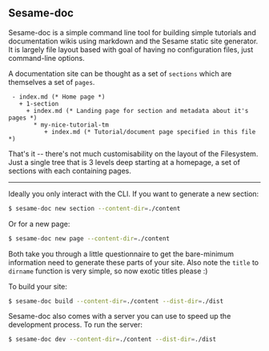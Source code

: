 Sesame-doc 
----------

Sesame-doc is a simple command line tool for building simple tutorials and documentation wikis using markdown and the Sesame static site generator. It is largely file layout based with goal of having no configuration files, just command-line options. 

A documentation site can be thought as a set of `sections` which are themselves a set of `pages`. 

```
 - index.md (* Home page *)
   + 1-section
     + index.md (* Landing page for section and metadata about it's pages *)
       * my-nice-tutorial-tm
          + index.md (* Tutorial/document page specified in this file *) 
```

That's it -- there's not much customisability on the layout of the Filesystem. Just a single tree that is 3 levels deep starting at a homepage, a set of sections with each containing pages. 

---

Ideally you only interact with the CLI. If you want to generate a new section: 

```sh
$ sesame-doc new section --content-dir=./content
```

Or for a new page: 

```sh
$ sesame-doc new page --content-dir=./content
```

Both take you through a little questionnaire to get the bare-minimum information need to generate these parts of your site. Also note the `title` to `dirname` function is very simple, so now exotic titles please :) 

To build your site: 

```sh
$ sesame-doc build --content-dir=./content --dist-dir=./dist 
```

Sesame-doc also comes with a server you can use to speed up the development process. To run the server: 

```sh
$ sesame-doc dev --content-dir=./content --dist-dir=./dist 
```
